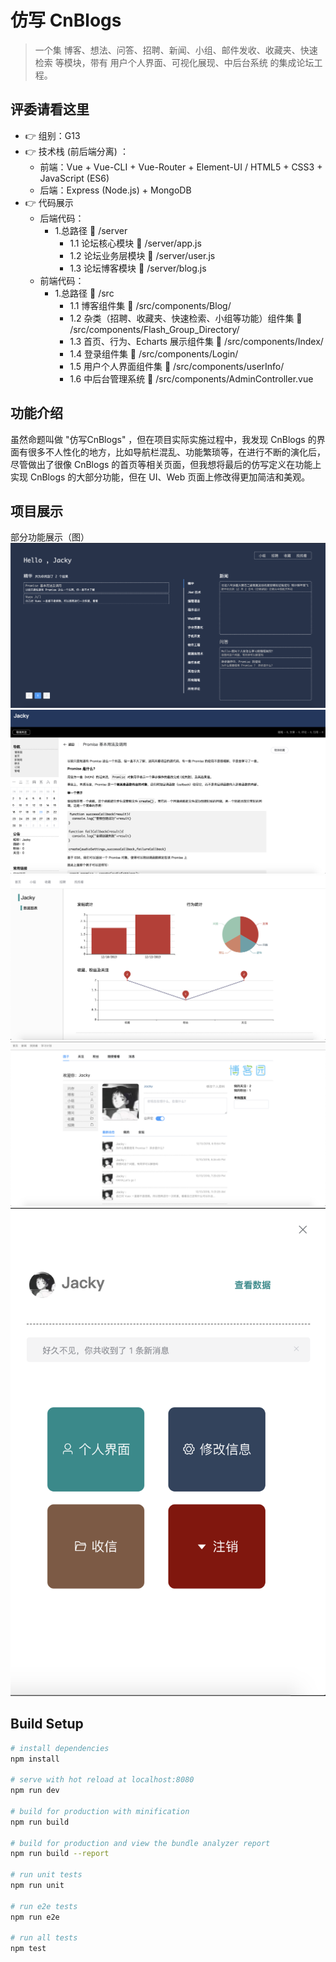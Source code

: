 # 仿写 CnBlogs  

> 一个集 博客、想法、问答、招聘、新闻、小组、邮件发收、收藏夹、快速检索 等模块，带有 用户个人界面、可视化展现、中后台系统 的集成论坛工程。

## 评委请看这里
- 👉 组别：G13 
- 👉 技术栈 (前后端分离) ：
  - 前端：Vue + Vue-CLI + Vue-Router + Element-UI / HTML5 + CSS3 + JavaScript (ES6)
  - 后端：Express (Node.js) + MongoDB
- 👉 代码展示
  - 后端代码：
    - 1.总路径 📂 /server 
      - 1.1 论坛核心模块 📂 /server/app.js 
      - 1.2 论坛业务层模块 📂 /server/user.js 
      - 1.3 论坛博客模块 📂 /server/blog.js 
  - 前端代码：
    - 1.总路径 📂 /src 
      - 1.1 博客组件集 📂 /src/components/Blog/ 
      - 1.2 杂类（招聘、收藏夹、快速检索、小组等功能）组件集 📂 /src/components/Flash_Group_Directory/
      - 1.3 首页、行为、Echarts 展示组件集 📂 /src/components/Index/
      - 1.4 登录组件集 📂 /src/components/Login/
      - 1.5 用户个人界面组件集 📂 /src/components/userInfo/
      - 1.6 中后台管理系统 📂 /src/components/AdminController.vue

## 功能介绍
虽然命题叫做 "仿写CnBlogs" ，但在项目实际实施过程中，我发现 CnBlogs 的界面有很多不人性化的地方，比如导航栏混乱、功能繁琐等，在进行不断的演化后，尽管做出了很像 CnBlogs 的首页等相关页面，但我想将最后的仿写定义在功能上实现 CnBlogs 的大部分功能，但在 UI、Web 页面上修改得更加简洁和美观。

## 项目展示
   部分功能展示（图）
   ![改过的项目主页](https://github.com/YeZhikang/Vue-Express-CnBlogsFunc/blob/master/src/assets/index.png)
   ![用户个人博客页](https://github.com/YeZhikang/Vue-Express-CnBlogsFunc/blob/master/src/assets/userBlog.png)
   ![用户个人行为情况](https://github.com/YeZhikang/Vue-Express-CnBlogsFunc/blob/master/src/assets/userEcharts.png)
   ![用户个人信息界面及广场](https://github.com/YeZhikang/Vue-Express-CnBlogsFunc/blob/master/src/assets/userInfo.png)
   ![用户个人选项卡](https://github.com/YeZhikang/Vue-Express-CnBlogsFunc/blob/master/src/assets/userCard.png)
## Build Setup

``` bash
# install dependencies
npm install

# serve with hot reload at localhost:8080
npm run dev

# build for production with minification
npm run build

# build for production and view the bundle analyzer report
npm run build --report

# run unit tests
npm run unit

# run e2e tests
npm run e2e

# run all tests
npm test
```
